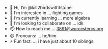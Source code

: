 - 👋 Hi, I’m @kill2birdswith1stone
- 👀 I’m interested in ... fighting games
- 🌱 I’m currently learning ... more algebra
- 💞️ I’m looking to collaborate on ... idk
- 📫 How to reach me ... 3891@worcestercs.org
- 😄 Pronouns: ... he/him
- ⚡ Fun fact: ... i have just about 10 siblings

<!---
kill2birdswith1stone/kill2birdswith1stone is a ✨ special ✨ repository because its `README.md` (this file) appears on your GitHub profile.
You can click the Preview link to take a look at your changes.
--->
